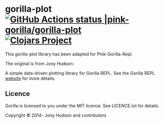 # gorilla-plot [![GitHub Actions status |pink-gorilla/gorilla-plot](https://github.com/pink-gorilla/gorilla-plot/workflows/CI/badge.svg)](https://github.com/pink-gorilla/gorilla-plot/actions?workflow=CI)[![Clojars Project](https://img.shields.io/clojars/v/org.pinkgorilla/gorilla-plot.svg)](https://clojars.org/org.pinkgorilla/gorilla-plot)

This gorilla-plot library has been adapted for Pink-Gorilla-Repl.

The original is from Jony Hudson:

A simple data-driven plotting library for Gorilla REPL. See the Gorilla REPL [website](http://gorilla-repl.org) for more
details.

## Licence

Gorilla is licensed to you under the MIT licence. See LICENCE.txt for details.

Copyright © 2014- Jony Hudson and contributors
